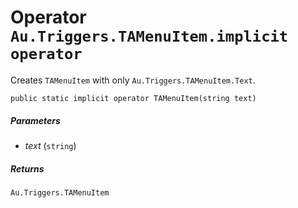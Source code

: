 # Operator `Au.Triggers.TAMenuItem.implicit operator`

Creates `TAMenuItem` with only `Au.Triggers.TAMenuItem.Text`.

```
public static implicit operator TAMenuItem(string text)
```

##### Parameters

- *text*  (`string`)

##### Returns

`Au.Triggers.TAMenuItem`